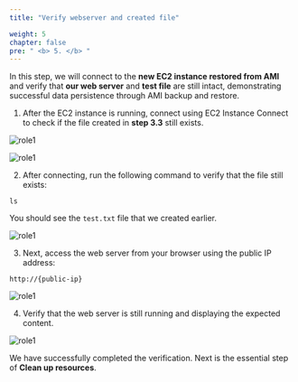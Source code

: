 ```yaml
---
title: "Verify webserver and created file"

weight: 5
chapter: false
pre: " <b> 5. </b> "
---
```


In this step, we will connect to the **new EC2 instance restored from AMI** and verify that **our web server** and **test file** are still intact, demonstrating successful data persistence through AMI backup and restore.

1. After the EC2 instance is running, connect using EC2 Instance Connect to check if the file created in **step 3.3** still exists.

![role1](/images/5.verify/001-verify.png)

![role1](/images/5.verify/002-verify.png)

2. After connecting, run the following command to verify that the file still exists:

```
ls
```

You should see the `test.txt` file that we created earlier.

![role1](/images/5.verify/003-verify.png)

3. Next, access the web server from your browser using the public IP address:

```
http://{public-ip}
```

![role1](/images/5.verify/004-verify.png)

4. Verify that the web server is still running and displaying the expected content.

![role1](/images/5.verify/005-verify.png)

We have successfully completed the verification. Next is the essential step of **Clean up resources**.